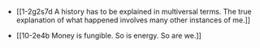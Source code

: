 - [[1-2g2s7d A history has to be explained in multiversal terms. The true explanation of what happened involves many other instances of me.]]

- [[10-2e4b Money is fungible. So is energy. So are we.]]
